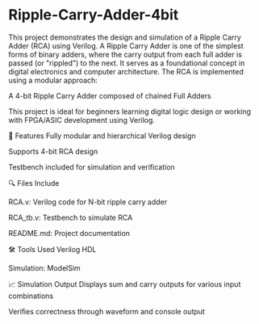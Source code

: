 # Ripple-Carry-Adder-4bit
This project demonstrates the design and simulation of a Ripple Carry Adder (RCA) using Verilog. A Ripple Carry Adder is one of the simplest forms of binary adders, where the carry output from each full adder is passed (or "rippled") to the next. It serves as a foundational concept in digital electronics and computer architecture.
The RCA is implemented using a modular approach:

A 4-bit Ripple Carry Adder composed of chained Full Adders

This project is ideal for beginners learning digital logic design or working with FPGA/ASIC development using Verilog.

📁 Features
Fully modular and hierarchical Verilog design

Supports 4-bit RCA design

Testbench included for simulation and verification


🔍 Files Include

RCA.v: Verilog code for N-bit ripple carry adder

RCA_tb.v: Testbench to simulate RCA

README.md: Project documentation

🛠️ Tools Used
Verilog HDL

Simulation: ModelSim


📈 Simulation Output
Displays sum and carry outputs for various input combinations

Verifies correctness through waveform and console output
